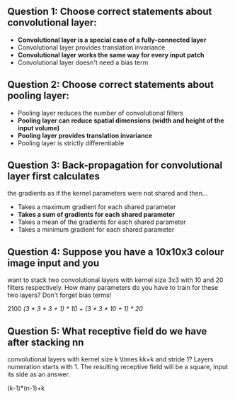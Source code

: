 ## Question 1: Choose correct statements about convolutional layer:
* **Convolutional layer is a special case of a fully-connected layer**
* Convolutional layer provides translation invariance
* **Convolutional layer works the same way for every input patch**
* Convolutional layer doesn't need a bias term

## Question 2: Choose correct statements about pooling layer:
* Pooling layer reduces the number of convolutional filters
* **Pooling layer can reduce spatial dimensions (width and height of the 
input volume)**
* **Pooling layer provides translation invariance**
* Pooling layer is strictly differentiable

## Question 3: Back-propagation for convolutional layer first calculates 
the gradients as if the kernel parameters were not shared and then...
* Takes a maximum gradient for each shared parameter
* **Takes a sum of gradients for each shared parameter**
* Takes a mean of the gradients for each shared parameter
* Takes a minimum gradient for each shared parameter

## Question 4: Suppose you have a 10x10x3 colour image input and you 
want to stack two convolutional layers with kernel size 3x3 with 10 and 
20 filters respectively. How many parameters do you have to train for 
these two layers? Don't forget bias terms!

2100 *(3 * 3 * 3 + 1) * 10 + (3 * 3 * 10 + 1) * 20*

## Question 5: What receptive field do we have after stacking nn 
convolutional layers with kernel size k \times kk×k and stride 1? 
Layers numeration starts with 1. The resulting receptive field will be a 
square, input its side as an answer.

(k-1)*(n-1)+k
